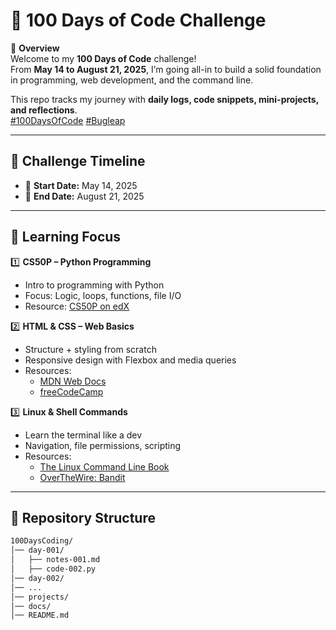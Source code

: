 # 🚀 100 Days of Code Challenge

📌 **Overview**  
Welcome to my **100 Days of Code** challenge!  
From **May 14 to August 21, 2025**, I’m going all-in to build a solid foundation in programming, web development, and the command line.

This repo tracks my journey with **daily logs, code snippets, mini-projects, and reflections**.  
[#100DaysOfCode](https://x.com/search?q=%23100DaysOfCode&src=typed_query) [#Bugleap](https://x.com/search?q=%23bugleap&src=typed_query)

---

## 📅 Challenge Timeline  
- 📆 **Start Date:** May 14, 2025  
- 🏁 **End Date:** August 21, 2025  

---

## 📜 Learning Focus

1️⃣ **CS50P – Python Programming**  
   - Intro to programming with Python  
   - Focus: Logic, loops, functions, file I/O  
   - Resource: [CS50P on edX](https://cs50.harvard.edu/python/)

2️⃣ **HTML & CSS – Web Basics**  
   - Structure + styling from scratch  
   - Responsive design with Flexbox and media queries  
   - Resources:  
     - [MDN Web Docs](https://developer.mozilla.org/en-US/docs/Web)  
     - [freeCodeCamp](https://www.freecodecamp.org/learn/)

3️⃣ **Linux & Shell Commands**  
   - Learn the terminal like a dev  
   - Navigation, file permissions, scripting  
   - Resources:  
     - [The Linux Command Line Book](https://linuxcommand.org/tlcl.php)  
     - [OverTheWire: Bandit](https://overthewire.org/wargames/bandit/)

---

## 📂 Repository Structure  
```bash
100DaysCoding/
│── day-001/
│   ├── notes-001.md
│   ├── code-002.py
│── day-002/
│── ...
│── projects/
│── docs/
│── README.md
